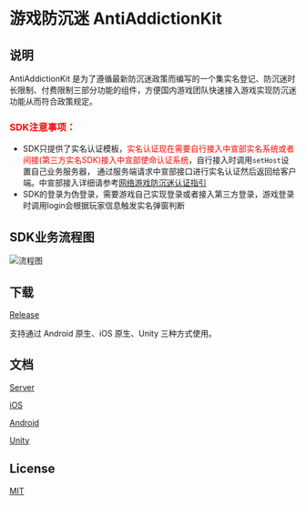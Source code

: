 # 游戏防沉迷 AntiAddictionKit

## 说明
AntiAddictionKit 是为了遵循最新防沉迷政策而编写的一个集实名登记、防沉迷时长限制、付费限制三部分功能的组件，方便国内游戏团队快速接入游戏实现防沉迷功能从而符合政策规定。

### <p style='color:red'>SDK注意事项：</p>

- SDK只提供了实名认证模板，<span style='color:red'>实名认证现在需要自行接入中宣部实名系统或者间接(第三方实名SDK)接入中宣部使命认证系统</span>，自行接入时调用`setHost`设置自己业务服务器， 通过服务端请求中宣部接口进行实名认证然后返回给客户端。中宣部接入详细请参考[网络游戏防沉迷认证指引](https://wlc.nppa.gov.cn/fcm_company/index.html#/guide)
- SDK的登录为伪登录，需要游戏自己实现登录或者接入第三方登录，游戏登录时调用login会根据玩家信息触发实名弹窗判断



## SDK业务流程图

![流程图](./flow.jpg)

## 下载

[Release](https://github.com/xindong/anti-addiction-kit/releases/latest)

支持通过 Android 原生、iOS 原生、Unity 三种方式使用。

## 文档

[Server](/Server/README.md)

[iOS](/iOS/README.md)

[Android](/Android/README.md)

[Unity](/Unity/README.md)

## License

[MIT](https://github.com/xindong/anti-addiction-kit//blob/master/LICENSE)
